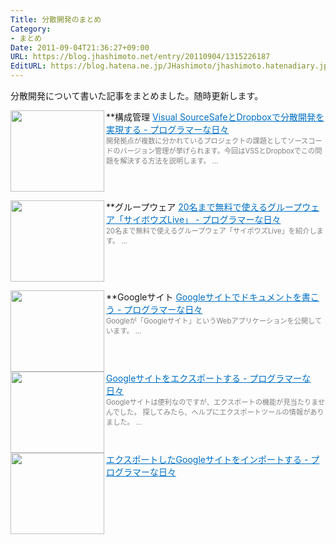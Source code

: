 ```yaml
---
Title: 分散開発のまとめ
Category:
- まとめ
Date: 2011-09-04T21:36:27+09:00
URL: https://blog.jhashimoto.net/entry/20110904/1315226187
EditURL: https://blog.hatena.ne.jp/JHashimoto/jhashimoto.hatenadiary.jp/atom/entry/12921228815717257323
---
```


分散開発について書いた記事をまとめました。随時更新します。

**構成管理
<a href="http://d.hatena.ne.jp/JHashimoto/20110724/1311457777" target="_blank" rel="nofollow"><img class="alignleft" align="left" border="0" src="http://capture.heartrails.com/150x130/shadow?http://d.hatena.ne.jp/JHashimoto/20110724/1311457777" alt="" width="150" height="130" /></a><a style="color:#0070C5;" href="http://d.hatena.ne.jp/JHashimoto/20110724/1311457777" target="_blank" rel="nofollow">Visual SourceSafeとDropboxで分散開発を実現する - プログラマーな日々</a><a href="http://b.hatena.ne.jp/entry/http://d.hatena.ne.jp/JHashimoto/20110724/1311457777" target="_blank"><img border="0" src="http://b.hatena.ne.jp/entry/image/http://d.hatena.ne.jp/JHashimoto/20110724/1311457777" alt="" /></a><br><span style="color: #808080;font-size: 80%;">開発拠点が複数に分かれているプロジェクトの課題としてソースコードのバージョン管理が挙げられます。今回はVSSとDropboxでこの問題を解決する方法を説明します。 ...</span><br style="clear:both;" />

**グループウェア
<a href="http://d.hatena.ne.jp/JHashimoto/20110902/1315108844" target="_blank" rel="nofollow"><img class="alignleft" align="left" border="0" src="http://capture.heartrails.com/150x130/shadow?http://d.hatena.ne.jp/JHashimoto/20110902/1315108844" alt="" width="150" height="130" /></a><a style="color:#0070C5;" href="http://d.hatena.ne.jp/JHashimoto/20110902/1315108844" target="_blank" rel="nofollow">20名まで無料で使えるグループウェア「サイボウズLive」 - プログラマーな日々</a><a href="http://b.hatena.ne.jp/entry/http://d.hatena.ne.jp/JHashimoto/20110902/1315108844" target="_blank"><img border="0" src="http://b.hatena.ne.jp/entry/image/http://d.hatena.ne.jp/JHashimoto/20110902/1315108844" alt="" /></a><br><span style="color: #808080;font-size: 80%;">20名まで無料で使えるグループウェア「サイボウズLive」を紹介します。 ...</span><br style="clear:both;" />

**Googleサイト
<a href="http://d.hatena.ne.jp/JHashimoto/20110903/1315225758" target="_blank" rel="nofollow"><img class="alignleft" align="left" border="0" src="http://capture.heartrails.com/150x130/shadow?http://d.hatena.ne.jp/JHashimoto/20110903/1315225758" alt="" width="150" height="130" /></a><a style="color:#0070C5;" href="http://d.hatena.ne.jp/JHashimoto/20110903/1315225758" target="_blank" rel="nofollow">Googleサイトでドキュメントを書こう - プログラマーな日々</a><a href="http://b.hatena.ne.jp/entry/http://d.hatena.ne.jp/JHashimoto/20110903/1315225758" target="_blank"><img border="0" src="http://b.hatena.ne.jp/entry/image/http://d.hatena.ne.jp/JHashimoto/20110903/1315225758" alt="" /></a><br><span style="color: #808080;font-size: 80%;">Googleが「Googleサイト」というWebアプリケーションを公開しています。 ...</span><br style="clear:both;" />
<a href="http://d.hatena.ne.jp/JHashimoto/20110418/1303773764" target="_blank" rel="nofollow"><img class="alignleft" align="left" border="0" src="http://capture.heartrails.com/150x130/shadow?http://d.hatena.ne.jp/JHashimoto/20110418/1303773764" alt="" width="150" height="130" /></a><a style="color:#0070C5;" href="http://d.hatena.ne.jp/JHashimoto/20110418/1303773764" target="_blank" rel="nofollow">Googleサイトをエクスポートする - プログラマーな日々</a><a href="http://b.hatena.ne.jp/entry/http://d.hatena.ne.jp/JHashimoto/20110418/1303773764" target="_blank"><img border="0" src="http://b.hatena.ne.jp/entry/image/http://d.hatena.ne.jp/JHashimoto/20110418/1303773764" alt="" /></a><br><span style="color: #808080;font-size: 80%;">Googleサイトは便利なのですが、エクスポートの機能が見当たりませんでした。  探してみたら、ヘルプにエクスポートツールの情報がありました。 ...</span><br style="clear:both;" />
<a href="http://d.hatena.ne.jp/JHashimoto/20110505/1305677810" target="_blank" rel="nofollow"><img class="alignleft" align="left" border="0" src="http://capture.heartrails.com/150x130/shadow?http://d.hatena.ne.jp/JHashimoto/20110505/1305677810" alt="" width="150" height="130" /></a><a style="color:#0070C5;" href="http://d.hatena.ne.jp/JHashimoto/20110505/1305677810" target="_blank" rel="nofollow">エクスポートしたGoogleサイトをインポートする - プログラマーな日々</a><a href="http://b.hatena.ne.jp/entry/http://d.hatena.ne.jp/JHashimoto/20110505/1305677810" target="_blank"><img border="0" src="http://b.hatena.ne.jp/entry/image/http://d.hatena.ne.jp/JHashimoto/20110505/1305677810" alt="" /></a><br style="clear:both;" />
